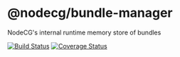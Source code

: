 # @nodecg/bundle-manager
NodeCG's internal runtime memory store of bundles

[![Build Status](https://travis-ci.org/nodecg/bundle-manager.svg?branch=master)](https://travis-ci.org/nodecg/bundle-manager)
[![Coverage Status](https://coveralls.io/repos/nodecg/bundle-manager/badge.svg?branch=master&service=github)](https://coveralls.io/github/nodecg/bundle-manager?branch=master)
